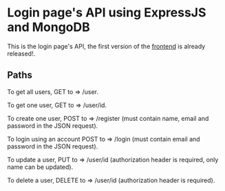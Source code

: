 # Login page's API using ExpressJS and MongoDB
This is the login page's API, the first version of the [frontend](https://github.com/vinicgoulart/loginfront) is already released!. <br />

## Paths
To get all users, GET to => /user. <br />

To get one user, GET to => /user/id. <br />

To create one user, POST to => /register (must contain name, email and password in the JSON request). <br />

To login using an account POST to => /login (must contain email and password in the JSON request). <br />

To update a user, PUT to => /user/id (authorization header is required, only name can be updated). <br />

To delete a user, DELETE to => /user/id (authorization header is required). <br />


